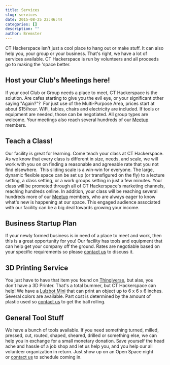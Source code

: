 ```yaml
---
title: Services
slug: services
date: 2015-08-25 22:46:44
categories: []
description: ""
author: Bremster
---
```


CT Hackerspace isn't just a cool place to hang out or make stuff. It can also help you, your group or your business. That's right, we have a lot of services available. CT Hackerspace is run by volunteers and all proceeds go to making the 'space better.

## Host your Club's Meetings here!

If your cool Club or Group needs a place to meet, CT Hackerspace is the solution. Are cafes starting to give you the evil eye, or your significant other saying "Again?"?  For just use of the Multi-Purpose Area, prices start at about $15/hour. WiFi, tables, chairs and electricity are included. If tools or equipment are needed, those can be negotiated. All group types are welcome. Your meetings also reach several hundreds of our [Meetup](http://www.meetup.com/CT-Hackerspace/) members.

## Teach a Class!

Our facility is great for learning. Come teach your class at CT Hackerspace. As we know that every class is different in size, needs, and scale, we will work with you on on finding a reasonable and agreeable rate that you not find elsewhere.  This sliding scale is a win-win for everyone. The large, dynamic flexible space can be set up (or transfigured on the fly) to a lecture setting, a class setting, or a work groups setting in just a few minutes. Your class will be promoted through all of CT Hackerspace's marketing channels, reaching hundreds online. In addition, your class will be reaching several hundreds more of our [Meetup](http://www.meetup.com/CT-Hackerspace/) members, who are always eager to know what's new is happening at our space. This engaged audience associated with our facility can be a big deal towards growing your income.

## Business Startup Plan

If your newly formed business is in need of a place to meet and work, then this is a great opportunity for you! Our facility has tools and equipment that can help get your company off the ground. Rates are negotiable based on your specific requirements so please [contact us](/findus) to discuss it. 

## 3D Printing Service

You just have to have that item you found on [Thingiverse](http://www.thingiverse.com), but alas, you don't have a 3D Printer. That's a total bummer, but CT Hackerspace can help! We have a [Lulzbot Mini](https://www.lulzbot.com/products/lulzbot-mini-3d-printer) that can print an object up to 6 x 6 x 6 inches. Several colors are available. Part cost is determined by the amount of plastic used so [contact us](/findus) to get the ball rolling.

## General Tool Stuff

We have a bunch of tools available. If you need something turned, milled, pressed, cut, routed, shaped, sheared, drilled or something else, we can help you in exchange for a small monetary donation. Save yourself the head ache and hassle of a job shop and let us help you, and you help our all volunteer organization in return. Just show up on an Open Space night or [contact us](/findus) to schedule coming in.
